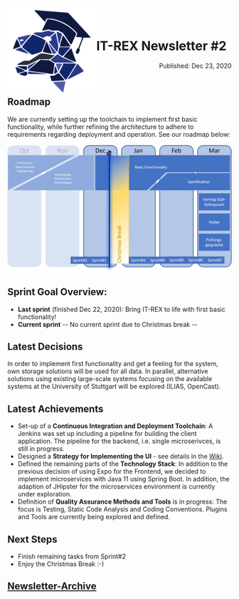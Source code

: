 <img align="left" width="200" src="../graphix/rexlogo.png"/>
<br/>
<br/>

# IT-REX Newsletter #2

<p align="right">Published: Dec 23, 2020</p>
<br/>

## Roadmap

We are currently setting up the toolchain to implement first basic functionality, while further refining the architecture to adhere to requirements regarding deployment and operation. See our roadmap below:

![Roadmap](../graphix/roadmap02.png)

## Sprint Goal Overview:
* **Last sprint** (finished Dec 22, 2020): Bring IT-REX to life with first basic functionality!
* **Current sprint** -- No current sprint due to Christmas break --

## Latest Decisions

In order to implement first functionality and get a feeling for the system, own storage solutions will be used for all data. In parallel, alternative solutions using existing large-scale systems focusing on the available systems at the University of Stuttgart will be explored (ILIAS, OpenCast). 

## Latest Achievements

* Set-up of a **Continuous Integration and Deployment Toolchain**: A Jenkins was set up including a pipeline for building the client application. The pipeline for the backend, i.e. single microserivces, is still in progress. 
* Designed a **Strategy for Implementing the UI** - see details in the [Wiki](https://github.com/IT-REX-Platform/Wiki/wiki/Development--UI-Design-and-Implementation-Strategy-and-Tools).
* Defined the remaining parts of the **Technology Stack**: In addition to the previous decision of using Expo for the Frontend, we decided to implement microservices with Java 11 using Spring Boot. In addition, the adaption of JHipster for the microservices environment is currently under exploration.
* Definition of **Quality Assurance Methods and Tools** is in progress: The focus is Testing, Static Code Analysis and Coding Conventions. Plugins and Tools are currently being explored and defined. 

## Next Steps

* Finish remaining tasks from Sprint#2
* Enjoy the Christmas Break :-)

## [Newsletter-Archive](https://github.com/IT-REX-Platform/Wiki/tree/main/newsletter/archive)